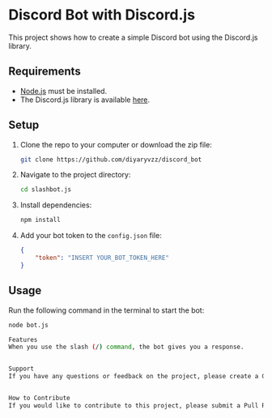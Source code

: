 # Discord Bot with Discord.js

This project shows how to create a simple Discord bot using the Discord.js library.

## Requirements

- [Node.js](https://nodejs.org/) must be installed.
- The Discord.js library is available [here](https://discord.js.org/#/).


## Setup

1. Clone the repo to your computer or download the zip file:

    ```bash
    git clone https://github.com/diyaryvzz/discord_bot
    ```

2. Navigate to the project directory:

    ```bash
    cd slashbot.js
    ```

3. Install dependencies:

    ```bash
    npm install
    ```

4. Add your bot token to the `config.json` file:

    ```json
    {
        "token": "INSERT YOUR_BOT_TOKEN_HERE"
    }
    ```

## Usage

Run the following command in the terminal to start the bot:

```bash
node bot.js

Features
When you use the slash (/) command, the bot gives you a response.


Support
If you have any questions or feedback on the project, please create a GitHub Issue or contact me.


How to Contribute
If you would like to contribute to this project, please submit a Pull Request. Before making major changes, create an Issue to discuss the changes.
